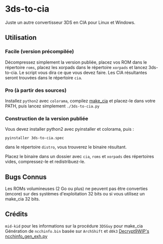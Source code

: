 # 3ds-to-cia
Juste un autre convertisseur 3DS en CIA pour Linux et Windows.

## Utilisation
### Facile (version précompilée)
Décompressez simplement la version publiée, placez vos ROM dans le répertoire `roms`, placez les xorpads dans le répertoire `xorpads` et lancez 3ds-to-cia.
Le script vous dira ce que vous devez faire.
Les CIA résultantes seront trouvées dans le répertoire `cia`.

### Pro (à partir des sources)
Installez `python2` avec `colorama`, compilez [make_cia](https://github.com/ihaveamac/ctr_toolkit) et placez-le dans votre PATH, puis lancez simplement `./3ds-to-cia.py`

### Construction de la version publiée
Vous devez installer python2 avec pyinstaller et colorama, puis :
```
pyinstaller 3ds-to-cia.spec
```

dans le répertoire `distro`, vous trouverez le binaire résultant.

Placez le binaire dans un dossier avec `cia`, `roms` et `xorpads` des répertoires vides, compressez-le et redistribuez-le.

## Bugs Connus
Les ROMs volumineuses (2 Go ou plus) ne peuvent pas être converties (encore) sur des systèmes d'exploitation 32 bits ou si vous utilisez un make_cia 32 bits.

## Crédits
`mid-kid` pour les informations sur la procédure
`3DSGuy` pour make_cia
Génération de `ncchinfo.bin` basée sur `ArchShift` et `d0k3` [Decrypt9WIP's ncchinfo_gen_exh.py](https://github.com/d0k3/Decrypt9WIP/blob/master/scripts/ncchinfo_gen_exh.py)
